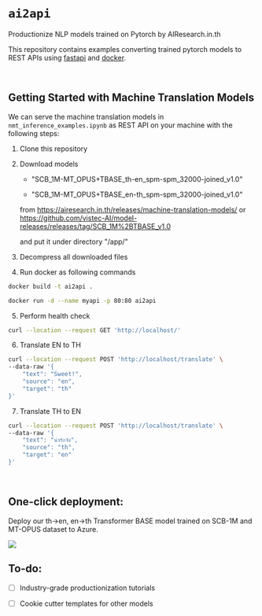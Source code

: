 # `ai2api`
Productionize NLP models trained on Pytorch by AIResearch.in.th

This repository contains examples converting trained pytorch models to REST APIs using [fastapi](https://fastapi.tiangolo.com/) and [docker](https://www.docker.com/).

<br>


## Getting Started with Machine Translation Models

We can serve the machine translation models in `nmt_inference_examples.ipynb` as REST API on your machine with the following steps:

1. Clone this repository

2. Download models 

    - "SCB_1M-MT_OPUS+TBASE_th-en_spm-spm_32000-joined_v1.0" 
    
    - "SCB_1M-MT_OPUS+TBASE_en-th_spm-spm_32000-joined_v1.0"

    from https://airesearch.in.th/releases/machine-translation-models/ or https://github.com/vistec-AI/model-releases/releases/tag/SCB_1M%2BTBASE_v1.0

    and put it under directory "/app/" 

3. Decompress all downloaded files

4. Run docker as following commands

```bash
docker build -t ai2api .

docker run -d --name myapi -p 80:80 ai2api
```

5. Perform health check

```bash
curl --location --request GET 'http://localhost/'
```

6. Translate EN to TH
```bash
curl --location --request POST 'http://localhost/translate' \
--data-raw '{
    "text": "Sweet!",
    "source": "en",
    "target": "th"
}'
```

7. Translate TH to EN
```bash
curl --location --request POST 'http://localhost/translate' \
--data-raw '{
    "text": "น่ารักจัง",
    "source": "th",
    "target": "en"
}'
```

<br>

## One-click deployment:

Deploy our th→en, en→th Transformer BASE model trained on SCB-1M and MT-OPUS dataset to Azure.
<a href="https://portal.azure.com/#create/Microsoft.Template/uri/https%3A%2F%2Fraw.githubusercontent.com%2Fvistec-AI%2Fai2api%2Fdev%2Faz_deployment%2FTBASE.SCB-1M%252BMT-OPS.spm-spm.json" alt="Deploy to Azure" target="_blank" >

   <img src="https://aka.ms/deploytoazurebutton"/>
</a>


## To-do:

- [ ] Industry-grade productionization tutorials

- [ ] Cookie cutter templates for other models
